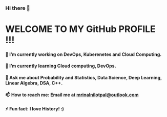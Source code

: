
### Hi there 👋
# WELCOME TO MY GitHub PROFILE !!!

#### 🔭 I’m currently working on DevOps, Kuberenetes and Cloud Computing.
#### 🌱 I’m currently learning Cloud computing, DevOps.
#### 💬 Ask me about Probability and Statistics, Data Science, Deep Learning, Linear Algebra, DSA, C++.
#### 📫 How to reach me: Email me at mrinalnilotpal@outlook.com
#### ⚡ Fun fact: I love History! :)
